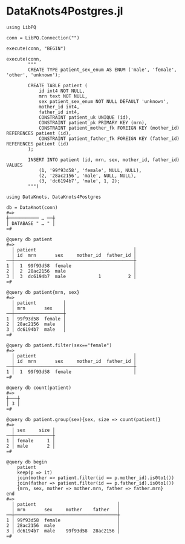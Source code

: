 # DataKnots4Postgres.jl

    using LibPQ

    conn = LibPQ.Connection("")

    execute(conn, "BEGIN")

    execute(conn,
            """
            CREATE TYPE patient_sex_enum AS ENUM ('male', 'female', 'other', 'unknown');

            CREATE TABLE patient (
                id int4 NOT NULL,
                mrn text NOT NULL,
                sex patient_sex_enum NOT NULL DEFAULT 'unknown',
                mother_id int4,
                father_id int4,
                CONSTRAINT patient_uk UNIQUE (id),
                CONSTRAINT patient_pk PRIMARY KEY (mrn),
                CONSTRAINT patient_mother_fk FOREIGN KEY (mother_id) REFERENCES patient (id),
                CONSTRAINT patient_father_fk FOREIGN KEY (father_id) REFERENCES patient (id)
            );

            INSERT INTO patient (id, mrn, sex, mother_id, father_id) VALUES
                (1, '99f93d58', 'female', NULL, NULL),
                (2, '28ac2156', 'male', NULL, NULL),
                (3, 'dc6194b7', 'male', 1, 2);
            """)

    using DataKnots, DataKnots4Postgres

    db = DataKnot(conn)
    #=>
    ┼─────────── … ──┼
    │ DATABASE " … " │
    =#

    @query db patient
    #=>
      │ patient                                    │
      │ id  mrn       sex     mother_id  father_id │
    ──┼────────────────────────────────────────────┼
    1 │  1  99f93d58  female                       │
    2 │  2  28ac2156  male                         │
    3 │  3  dc6194b7  male            1          2 │
    =#

    @query db patient{mrn, sex}
    #=>
      │ patient          │
      │ mrn       sex    │
    ──┼──────────────────┼
    1 │ 99f93d58  female │
    2 │ 28ac2156  male   │
    3 │ dc6194b7  male   │
    =#

    @query db patient.filter(sex=="female")
    #=>
      │ patient                                    │
      │ id  mrn       sex     mother_id  father_id │
    ──┼────────────────────────────────────────────┼
    1 │  1  99f93d58  female                       │
    =#

    @query db count(patient)
    #=>
    ┼───┼
    │ 3 │
    =#

    @query db patient.group(sex){sex, size => count(patient)}
    #=>
      │ sex     size │
    ──┼──────────────┼
    1 │ female     1 │
    2 │ male       2 │
    =#

    @query db begin
        patient
        keep(p => it)
        join(mother => patient.filter(id == p.mother_id).is0to1())
        join(father => patient.filter(id == p.father_id).is0to1())
        {mrn, sex, mother => mother.mrn, father => father.mrn}
    end
    #=>
      │ patient                              │
      │ mrn       sex     mother    father   │
    ──┼──────────────────────────────────────┼
    1 │ 99f93d58  female                     │
    2 │ 28ac2156  male                       │
    3 │ dc6194b7  male    99f93d58  28ac2156 │
    =#

